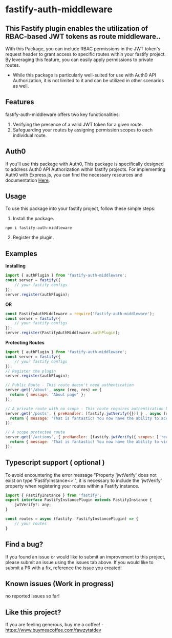 # fastify-auth-middleware

## This Fastify plugin enables the utilization of RBAC-based JWT tokens as route middleware..

With this Package, you can include RBAC permissions in the JWT token's request header to grant access to specific routes within your fastify project.
By leveraging this feature, you can easily apply permissions to private routes.

- While this package is particularly well-suited for use with Auth0 API Authorization, it is not limited to it and can be utilized in other scenarios as well.

## Features

fastify-auth-middleware offers two key functionalities:

1. Verifying the presence of a valid JWT token for a given route.
2. Safeguarding your routes by assigning permission scopes to each individual route.

## Auth0

If you'll use this package with Auth0, This package is specifically designed to address Auth0 API Authorization within fastify projects. For implementing Auth0 with Express.js, you can find the necessary resources and documentation [Here](https://auth0.com/docs/quickstart/backend/nodejs/01-authorization#configure-auth0-apis "Node (Express) API: Authorization").

## Usage

To use this package into your fastify project, follow these simple steps:

1. Install the package.

```shell
npm i fastify-auth-middleware
```

2. Register the plugin.

## Examples

**Installing**

```Javascript
import { authPlugin } from 'fastify-auth-middleware';
const server = fastify({
    // your fastify configs
});
server.register(authPlugin);
```

**OR**

```Javascript
const FastifyAuthMiddleware = require('fastify-auth-middleware');
const server = fastify({
    // your fastify configs
});
server.register(FastifyAuthMiddleware.authPlugin);
```

**Protecting Routes**

```Javascript
import { authPlugin } from 'fastify-auth-middleware';
const server = fastify({
    // your fastify configs
});
// Register the plugin
server.register(authPlugin);

// Public Route - This route doesn't need authentication
server.get('/about', async (req, res) => {
  return { message: 'About page' };
});

// A private route with no scope - This route requires authentication but no specific scope
server.get('/posts', { preHandler: [fastify.jwtVerify({})] } , async (req, res) => {
  return { message: 'That is fantastic! You now have the ability to access posts.'
});

// A scope protected route
server.get('/actions', { preHandler: [fastify.jwtVerify({ scopes: ['read:actions'] })] } , async (req, res) => {
  return { message: 'That is fantastic! You now have the ability to view and read actions.'
});

```

## Typescript support ( optional )

To avoid encountering the error message "Property 'jwtVerify' does not exist on type 'FastifyInstance<>'", it is necessary to include the 'jwtVerify' property when registering your routes within a Fastify instance.

```Javascript
import { FastifyInstance } from 'fastify';
export interface FastifyInstancePlugin extends FastifyInstance {
    jwtVerify?: any;
}

const routes = async (fastify: FastifyInstancePlugin) => {
    // your routes
}
```

## Find a bug?

If you found an issue or would like to submit an improvement to this project, please submit an issue using the issues tab above. If you would like to submit a PR with a fix, reference the issue you created!

## Known issues (Work in progress)

no reported issues so far!

## Like this project?

If you are feeling generous, buy me a coffee! - https://www.buymeacoffee.com/fawzytatdev
